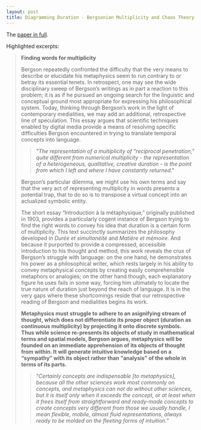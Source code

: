 ```yaml
---
layout: post
title: Diagramming Duration - Bergsonian Multiplicity and Chaos Theory (by Paul Harris)
---
```

The [paper in full](http://cri.histart.umontreal.ca/cri/fr/intermedialites/p3/pdfs/p3_harris_text.pdf).

Highlighted excerpts:

> __Finding words for multiplicity__
>
>Bergson repeatedly confronted the difficulty that the very means to describe or elucidate his metaphysics seem to run contrary to or betray its essential tenets. In retrospect, one may see the wide disciplinary sweep of Bergson’s writings as in part a reaction to this problem; it is as if he pursued an ongoing search for the linguistic and conceptual ground most appropriate for expressing his philosophical system. Today, thinking through Bergson’s work in the light of contemporary medialities, we may add an additional, retrospective line of speculation. This essay argues that scientific techniques enabled by digital media provide a means of resolving specific difficulties Bergson encountered in trying to translate temporal concepts into language.
>> *"The representation of a multiplicity of "reciprocal penetration," quite different from numerical multiplicity - the representation of a heterogeneous, qualitative, creative duration - is the point from which I left and where I have constantly returned."*
>
>Bergson’s particular dilemma, we might use his own terms and say that the very act of representing multiplicity in words presents a potential trap, that to do so is to transpose a virtual concept into an actualized symbolic entity.
>
>The short essay “Introduction à la métaphysique,” originally published in 1903, provides a particularly cogent instance of Bergson trying to find the right words to convey his idea that duration is a certain form of multiplicity. This text succinctly summarizes the philosophy developed in *Durée et simultanéité* and *Matière et mémoire*. And because it purported to provide a compressed, accessible introduction to his thought and method, this work reveals the crux of Bergson’s struggle with language: on the one hand, he demonstrates his power as a philosophical writer, which rests largely in his ability to convey metaphysical concepts by creating easily comprehensible metaphors or analogies; on the other hand though, each explanatory figure he uses fails in some way, forcing him ultimately to locate the true nature of duration just beyond the reach of language. It is in the very gaps where these shortcomings reside that our retrospective reading of Bergson and medialities begins its work.
>
>__Metaphysics must struggle to adhere to an asignifying stream of thought, which does not differentiate its proper object (duration as continuous multiplicity) by projecting it onto discrete symbols. Thus while science re-presents its objects of study in mathematical terms and spatial models, Bergson argues, metaphysics will be founded on an immediate apprehension of its objects of thought from within. It will generate intuitive knowledge based on a “sympathy” with its object rather than “analysis” of the whole in terms of its parts.__
>
>>*"Certainly concepts are indispensable [to metaphysics], because all the other sciences work most commonly on concepts, and metaphysics can not do without other sciences, but it is itself only when it exceeds the concept, or at least when it frees itself from straightforward and ready-made concepts to create concepts very different from those we usually handle, I mean flexible, mobile, almost fluid representations, always ready to be molded on the fleeting forms of intuition."*
